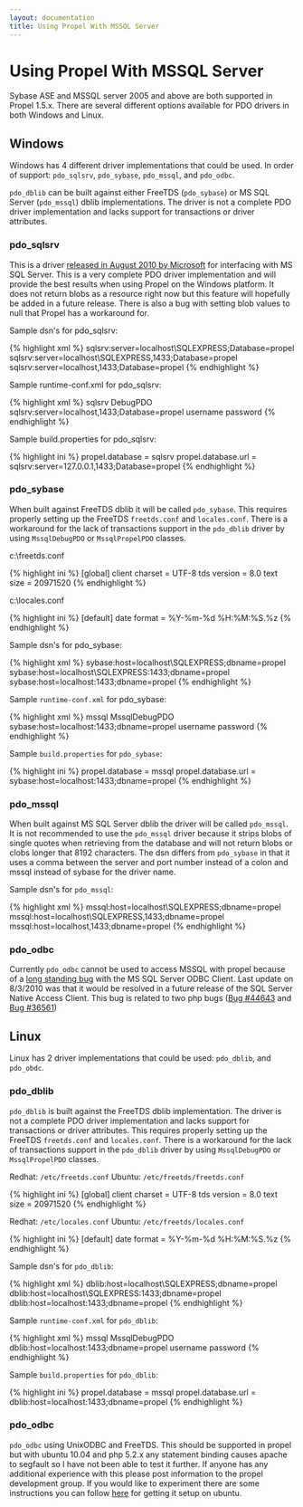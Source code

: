 ```yaml
---
layout: documentation
title: Using Propel With MSSQL Server
---
```


# Using Propel With MSSQL Server #

Sybase ASE and MSSQL server 2005 and above are both supported in Propel 1.5.x. There are several different options available for PDO drivers in both Windows and Linux.

## Windows ##

Windows has 4 different driver implementations that could be used. In order of support: `pdo_sqlsrv`, `pdo_sybase`, `pdo_mssql`, and `pdo_odbc`.

`pdo_dblib` can be built against either FreeTDS (`pdo_sybase`) or MS SQL Server (`pdo_mssql`) dblib implementations. The driver is not a complete PDO driver implementation and lacks support for transactions or driver attributes.

### pdo_sqlsrv ###

This is a driver [released in August 2010 by Microsoft](http://blogs.msdn.com/b/sqlphp/archive/2010/08/04/microsoft-drivers-for-php-for-sql-server-2-0-released.aspx) for interfacing with MS SQL Server. This is a very complete PDO driver implementation and will provide the best results when using Propel on the Windows platform. It does not return blobs as a resource right now but this feature will hopefully be added in a future release. There is also a bug with setting blob values to null that Propel has a workaround for.

Sample dsn's for pdo_sqlsrv:

{% highlight xml %}
<dsn>sqlsrv:server=localhost\SQLEXPRESS;Database=propel</dsn>
<dsn>sqlsrv:server=localhost\SQLEXPRESS,1433;Database=propel</dsn>
<dsn>sqlsrv:server=localhost,1433;Database=propel</dsn>
{% endhighlight %}

Sample runtime-conf.xml for pdo_sqlsrv:

{% highlight xml %}
<datasource id="bookstore">
  <adapter>sqlsrv</adapter>
  <connection>
    <classname>DebugPDO</classname>
    <dsn>sqlsrv:server=localhost,1433;Database=propel</dsn>
    <user>username</user>
    <password>password</password>
  </connection>
</datasource>
{% endhighlight %}

Sample build.properties for pdo_sqlsrv:

{% highlight ini %}
propel.database = sqlsrv
propel.database.url = sqlsrv:server=127.0.0.1,1433;Database=propel
{% endhighlight %}

### pdo_sybase ###

When built against FreeTDS dblib it will be called `pdo_sybase`. This requires properly setting up the FreeTDS `freetds.conf` and `locales.conf`. There is a workaround for the lack of transactions support in the `pdo_dblib` driver by using `MssqlDebugPDO` or `MssqlPropelPDO` classes.

c:\freetds.conf

{% highlight ini %}
[global]
  client charset = UTF-8
  tds version = 8.0
  text size = 20971520
{% endhighlight %}

c:\locales.conf

{% highlight ini %}
[default]
  date format = %Y-%m-%d %H:%M:%S.%z
{% endhighlight %}

Sample dsn's for pdo_sybase:

{% highlight xml %}
<dsn>sybase:host=localhost\SQLEXPRESS;dbname=propel</dsn>
<dsn>sybase:host=localhost\SQLEXPRESS:1433;dbname=propel</dsn>
<dsn>sybase:host=localhost:1433;dbname=propel</dsn>
{% endhighlight %}

Sample `runtime-conf.xml` for pdo_sybase:

{% highlight xml %}
<datasource id="bookstore">
  <adapter>mssql</adapter>
  <connection>
    <classname>MssqlDebugPDO</classname>
    <dsn>sybase:host=localhost:1433;dbname=propel</dsn>
    <user>username</user>
    <password>password</password>
  </connection>
</datasource>
{% endhighlight %}

Sample `build.properties` for `pdo_sybase`:

{% highlight ini %}
propel.database = mssql
propel.database.url = sybase:host=localhost:1433;dbname=propel
{% endhighlight %}

### pdo_mssql ###

When built against MS SQL Server dblib the driver will be called `pdo_mssql`. It is not recommended to use the `pdo_mssql` driver because it strips blobs of single quotes when retrieving from the database and will not return blobs or clobs longer that 8192 characters. The dsn differs from `pdo_sybase` in that it uses a comma between the server and port number instead of a colon and mssql instead of sybase for the driver name.

Sample dsn's for `pdo_mssql`:

{% highlight xml %}
<dsn>mssql:host=localhost\SQLEXPRESS;dbname=propel</dsn>
<dsn>mssql:host=localhost\SQLEXPRESS,1433;dbname=propel</dsn>
<dsn>mssql:host=localhost,1433;dbname=propel</dsn>
{% endhighlight %}

### pdo_odbc ###

Currently `pdo_odbc` cannot be used to access MSSQL with propel because of a [long standing bug](http://connect.microsoft.com/SQLServer/feedback/details/521409/odbc-client-mssql-does-not-work-with-bound-parameters-in-subquery) with the MS SQL Server ODBC Client. Last update on 8/3/2010 was that it would be resolved in a future release of the SQL Server Native Access Client. This bug is related to two php bugs ([Bug #44643](http://bugs.php.net/bug.php?id=44643) and [Bug #36561](http://bugs.php.net/bug.php?id=36561))

## Linux ##

Linux has 2 driver implementations that could be used: `pdo_dblib`, and `pdo_obdc`.

### pdo_dblib ###

`pdo_dblib` is built against the FreeTDS dblib implementation. The driver is not a complete PDO driver implementation and lacks support for transactions or driver attributes. This requires properly setting up the FreeTDS `freetds.conf` and `locales.conf`. There is a workaround for the lack of transactions support in the `pdo_dblib` driver by using `MssqlDebugPDO` or `MssqlPropelPDO` classes.

Redhat: `/etc/freetds.conf`
Ubuntu: `/etc/freetds/freetds.conf`

{% highlight ini %}
[global]
  client charset = UTF-8
  tds version = 8.0
  text size = 20971520
{% endhighlight %}

Redhat: `/etc/locales.conf`
Ubuntu: `/etc/freetds/locales.conf`

{% highlight ini %}
[default]
  date format = %Y-%m-%d %H:%M:%S.%z
{% endhighlight %}

Sample dsn's for `pdo_dblib`:

{% highlight xml %}
<dsn>dblib:host=localhost\SQLEXPRESS;dbname=propel</dsn>
<dsn>dblib:host=localhost\SQLEXPRESS:1433;dbname=propel</dsn>
<dsn>dblib:host=localhost:1433;dbname=propel</dsn>
{% endhighlight %}

Sample `runtime-conf.xml` for `pdo_dblib`:

{% highlight xml %}
<datasource id="bookstore">
  <adapter>mssql</adapter>
  <connection>
    <classname>MssqlDebugPDO</classname>
    <dsn>dblib:host=localhost:1433;dbname=propel</dsn>
    <user>username</user>
    <password>password</password>
  </connection>
</datasource>
{% endhighlight %}

Sample `build.properties` for `pdo_dblib`:

{% highlight ini %}
propel.database = mssql
propel.database.url = dblib:host=localhost:1433;dbname=propel
{% endhighlight %}

### pdo_odbc ###

`pdo_odbc` using UnixODBC and FreeTDS. This should be supported in propel but with ubuntu 10.04 and php 5.2.x any statement binding causes apache to segfault so I have not been able to test it further. If anyone has any additional experience with this please post information to the propel development group. If you would like to experiment there are some instructions you can follow [here](http://kitserve.org.uk/content/accessing-microsoft-sql-server-php-ubuntu-using-pdo-odbc-and-freetds) for getting it setup on ubuntu.
